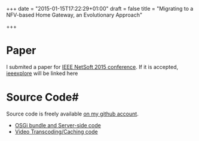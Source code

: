 +++
date = "2015-01-15T17:22:29+01:00"
draft = false
title = "Migrating to a NFV-based Home Gateway, an Evolutionary Approach"

+++

# Paper #

I submited a paper for [IEEE NetSoft 2015 conference](http://sites.ieee.org/netsoft/). If it is accepted, [ieeexplore](http://ieeexplore.ieee.org) will be linked here

# Source Code#

Source code is freely available [on my github account](https://github.com/nherbaut).

* [OSGi bundle and Server-side code](https://github.com/nherbaut/vhg-adapted-video)
* [Video Transcoding/Caching code](https://github.com/nherbaut/vhg-adaptation-worker)

